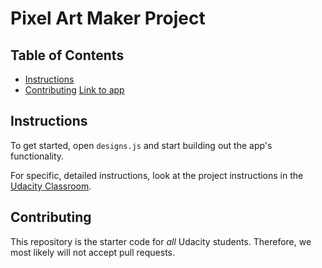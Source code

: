 # Pixel Art Maker Project

## Table of Contents

* [Instructions](#instructions)
* [Contributing](#contributing)
[Link to app](https://debull.github.io/pixel_art_maker/)

## Instructions

To get started, open `designs.js` and start building out the app's functionality.

For specific, detailed instructions, look at the project instructions in the [Udacity Classroom](https://classroom.udacity.com/me).

## Contributing

This repository is the starter code for _all_ Udacity students. Therefore, we most likely will not accept pull requests.
